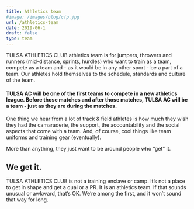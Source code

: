 ```yaml
---
title: Athletics team
#image: /images/blog/cfp.jpg
url: /athletics-team
date: 2019-06-1
draft: false
type: team
---
```


TULSA ATHLETICS CLUB athletics team is for jumpers, throwers and runners (mid-distance, sprints, hurdles) who want to train as a team, compete as a team and - as it would be in any other sport - be a part of a team. Our athletes hold themselves to the schedule, standards and culture of the team.

#### TULSA AC will be one of the first teams to compete in a new athletics league. Before those matches and after those matches, TULSA AC will be a team - just as they are during the matches.

One thing we hear from a lot of track & field athletes is how much they wish they had the camaraderie, the support, the accountability and the social aspects that come with a team. And, of course, cool things like team uniforms and training gear (eventually). 

More than anything, they just want to be around people who “get” it. 

## We get it.

TULSA ATHLETICS CLUB is not a training enclave or camp. It’s not a place to get in shape and get a qual or a PR. It is an athletics team. If that sounds unusual or awkward, that’s OK. We’re among the first, and it won’t sound that way for long.
